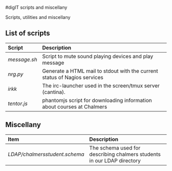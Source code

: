 #digIT scripts and miscellany

Scripts, utilities and miscellany

## List of scripts
Script          | Description
:------------   | :-------------
_message.sh_    | Script to mute sound playing devices and play message
_nrg.py_        | Generate a HTML mail to stdout with the current status of Nagios services
_irkk_          | The irc-launcher used in the screen/tmux server (cantina).
_tentor.js_     | phantomjs script for downloading information about courses at Chalmers


## Miscellany

Item           | Description
:------------   | :-------------
_LDAP/chalmersstudent.schema_  |  The schema used for describing chalmers students in our LDAP directory
